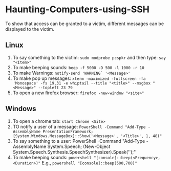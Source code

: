 # Haunting-Computers-using-SSH

To show that access can be granted to a victim, different messages can be displayed to the victim. 

## Linux

1. To say something to the victim: ``sudo modprobe pcspkr`` and then type: ``say "<Item>"``
2. To make beeping sounds: ``beep -f 5000 -D 500 -l 1000 -r 10``
3. To make Warnings: ``notify-send 'WARNING` '<Message>'``
4. To make pop up messages: ``xterm -maximized -fullscreen -fa 'Monospace' -fs 19.31 -e whiptail --title "<title>" --msgbox "<Message>" --topleft 23 79``
5. To open a new firefox browser: ``firefox -new-window "<site>"``


## Windows
1. To open a chrome tab: ``start Chrome <Site>``
2. TO notify a user of a message: ``PowerShell -Command "Add-Type -AssemblyName PresentationFramework;[System.Windows.MessageBox]::Show('<Message>', '<Title>', 1, 48)"``
3. To say something to a user: PowerShell -Command "Add-Type -AssemblyName System.Speech; (New-Object System.Speech.Synthesis.SpeechSynthesizer).Speak('<Message>');"
4. To make beeping sounds: ``powershell "[console]::beep(<Frequency>,<Duration>)"`` E.g., ``powershell "[console]::beep(500,700)"``

